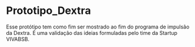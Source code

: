 # Prototipo_Dextra
Esse protótipo tem como fim ser mostrado ao fim do programa de impulsão da Dextra. É uma validação das ideias formuladas pelo time da Startup VIVABSB.
